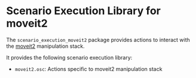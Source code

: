 # Scenario Execution Library for moveit2

The `scenario_execution_moveit2` package provides actions to interact with the [moveit2](https://moveit.picknik.ai/main/index.html) manipulation stack.

It provides the following scenario execution library:

- `moveit2.osc`: Actions specific to moveit2 manipulation stack

